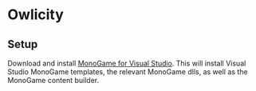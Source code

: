 Owlicity
========

Setup
-----

Download and install [MonoGame for Visual Studio][MonoGameVS]. This will install Visual Studio MonoGame templates, the relevant MonoGame dlls, as well as the MonoGame content builder.


[MonoGameVS]: http://www.monogame.net/releases/v3.6/MonoGameSetup.exe
